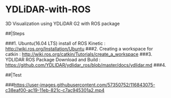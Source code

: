 # YDLiDAR-with-ROS
3D Visualization using YDLiDAR G2 with ROS package


##|Steps

###1. Ubuntu(16.04 LTS) install of ROS Kinetic : http://wiki.ros.org/Installation/Ubuntu 
###2. Creating a workspace for catkin : http://wiki.ros.org/catkin/Tutorials/create_a_workspace
###3. YDLIDAR ROS Package Download and Build : https://github.com/YDLIDAR/ydlidar_ros/blob/master/docs/ydlidar.md 
###4. 

##|Test

###https://user-images.githubusercontent.com/57350752/116843075-c38eaf00-ac19-11eb-821c-c7ac945301a2.mp4
